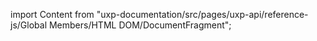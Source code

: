 
import Content from "uxp-documentation/src/pages/uxp-api/reference-js/Global Members/HTML DOM/DocumentFragment";

<Content query="product=xd"/>
